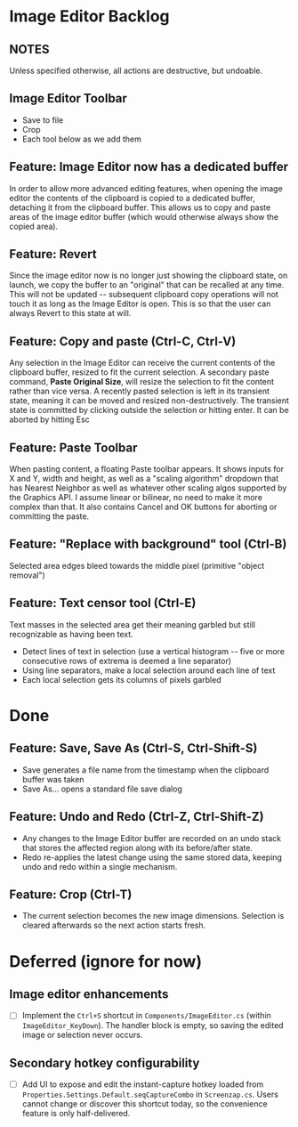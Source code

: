 # Image Editor Backlog

## NOTES

Unless specified otherwise, all actions are destructive, but undoable.

## Image Editor Toolbar

- Save to file
- Crop
- Each tool below as we add them

## Feature: Image Editor now has a dedicated buffer

In order to allow more advanced editing features, when opening the image editor the contents of the clipboard is copied to a dedicated buffer, detaching it from the clipboard buffer. This allows us to copy and paste areas of the image editor buffer (which would otherwise always show the copied area).

## Feature: Revert

Since the image editor now is no longer just showing the clipboard state, on launch, we copy the buffer to an "original" that can be recalled at any time. This will not be updated -- subsequent clipboard copy operations will not touch it as long as the Image Editor is open. This is so that the user can always Revert to this state at will.

## Feature: Copy and paste (Ctrl-C, Ctrl-V)

Any selection in the Image Editor can receive the current contents of the clipboard buffer, resized to fit the current selection. A secondary paste command, **Paste Original Size**, will resize the selection to fit the content rather than vice versa. A recently pasted selection is left in its transient state, meaning it can be moved and resized non-destructively. The transient state is committed by clicking outside the selection or hitting enter. It can be aborted by hitting Esc

## Feature: Paste Toolbar

When pasting content, a floating Paste toolbar appears. It shows inputs for X and Y, width and height, as well as a "scaling algorithm" dropdown that has Nearest Neighbor as well as whatever other scaling algos supported by the Graphics API. I assume linear or bilinear, no need to make it more complex than that. It also contains Cancel and OK buttons for aborting or committing the paste.

## Feature: "Replace with background" tool (Ctrl-B)

Selected area edges bleed towards the middle pixel (primitive "object removal")

## Feature: Text censor tool (Ctrl-E)

Text masses in the selected area get their meaning garbled but still recognizable as having been text.

- Detect lines of text in selection (use a vertical histogram -- five or more consecutive rows of extrema is deemed a line separator)
- Using line separators, make a local selection around each line of text
- Each local selection gets its columns of pixels garbled

# Done

## Feature: Save, Save As (Ctrl-S, Ctrl-Shift-S)

- Save generates a file name from the timestamp when the clipboard buffer was taken
- Save As... opens a standard file save dialog

## Feature: Undo and Redo (Ctrl-Z, Ctrl-Shift-Z)

- Any changes to the Image Editor buffer are recorded on an undo stack that stores the affected region along with its before/after state.
- Redo re-applies the latest change using the same stored data, keeping undo and redo within a single mechanism.

## Feature: Crop (Ctrl-T)

- The current selection becomes the new image dimensions. Selection is cleared afterwards so the next action starts fresh.

# Deferred (ignore for now)

## Image editor enhancements

- [ ] Implement the `Ctrl+S` shortcut in `Components/ImageEditor.cs` (within `ImageEditor_KeyDown`). The handler block is empty, so saving the edited image or selection never occurs.

## Secondary hotkey configurability

- [ ] Add UI to expose and edit the instant-capture hotkey loaded from `Properties.Settings.Default.seqCaptureCombo` in `Screenzap.cs`. Users cannot change or discover this shortcut today, so the convenience feature is only half-delivered.
